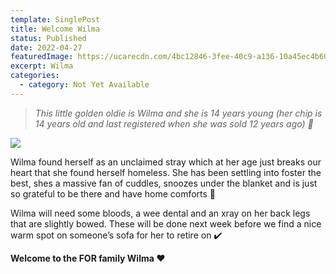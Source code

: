 ```yaml
---
template: SinglePost
title: Welcome Wilma
status: Published
date: 2022-04-27
featuredImage: https://ucarecdn.com/4bc12846-3fee-40c9-a136-10a45ec4b60c/-/crop/526x411/0,0/-/preview/
excerpt: Wilma
categories:
  - category: Not Yet Available
---
```

> *This little golden oldie is Wilma and she is 14 years young (her chip is 14 years old and last registered when she was sold 12 years ago) 🥺*




![](https://ucarecdn.com/9da03d9e-3532-4094-b459-bfbd53741f5d/)

Wilma found herself as an unclaimed stray which at her age just breaks our heart that she found herself homeless. She has been settling into foster the best, shes a massive fan of cuddles, snoozes under the blanket and is just so grateful to be there and have home comforts 🏡


Wilma will need some bloods, a wee dental and an xray on her back legs that are slightly bowed. These will be done next week before we find a nice warm spot on someone’s sofa for her to retire on ✔️


**Welcome to the FOR family Wilma ❤️**